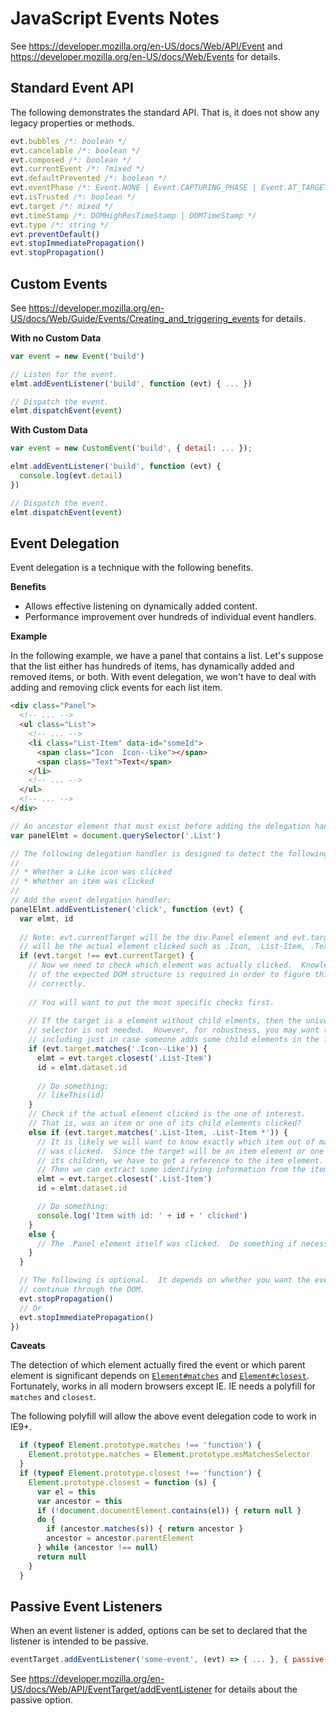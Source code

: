 # JavaScript Events Notes

See https://developer.mozilla.org/en-US/docs/Web/API/Event and
https://developer.mozilla.org/en-US/docs/Web/Events for details.


## Standard Event API

The following demonstrates the standard API.  That is, it does not show any
legacy properties or methods.

```js
evt.bubbles /*: boolean */
evt.cancelable /*: boolean */
evt.composed /*: boolean */
evt.currentEvent /*: ?mixed */
evt.defaultPrevented /*: boolean */
evt.eventPhase /*: Event.NONE | Event.CAPTURING_PHASE | Event.AT_TARGET | Event.BUBBLING_PHASE */
evt.isTrusted /*: boolean */
evt.target /*: mixed */
evt.timeStamp /*: DOMHighResTimeStamp | DOMTimeStamp */
evt.type /*: string */
evt.preventDefault()
evt.stopImmediatePropagation()
evt.stopPropagation()
```


## Custom Events

See https://developer.mozilla.org/en-US/docs/Web/Guide/Events/Creating_and_triggering_events
for details.

**With no Custom Data**

```js
var event = new Event('build')

// Listen for the event.
elmt.addEventListener('build', function (evt) { ... })

// Dispatch the event.
elmt.dispatchEvent(event)
```

**With Custom Data**

```js
var event = new CustomEvent('build', { detail: ... });

elmt.addEventListener('build', function (evt) {
  console.log(evt.detail)
})

// Dispatch the event.
elmt.dispatchEvent(event)
```


## Event Delegation

Event delegation is a technique with the following benefits.

**Benefits**

* Allows effective listening on dynamically added content.
* Performance improvement over hundreds of individual event handlers.

**Example**

In the following example, we have a panel that contains a list.  Let's suppose
that the list either has hundreds of items, has dynamically added and removed
items, or both.  With event delegation, we won't have to deal with adding and
removing click events for each list item.

```html
<div class="Panel">
  <!-- ... -->
  <ul class="List">
    <!-- ... -->
    <li class="List-Item" data-id="someId">
      <span class="Icon  Icon--Like"></span>
      <span class="Text">Text</span>
    </li>
    <!-- ... -->
  </ul>
  <!-- ... -->
</div>
```

```js
// An ancestor element that must exist before adding the delegation handler.
var panelElmt = document.querySelector('.List')

// The following delegation handler is designed to detect the following:
//
// * Whether a Like icon was clicked
// * Whether an item was clicked
//
// Add the event delegation handler:
panelElmt.addEventListener('click', function (evt) {
  var elmt, id
  
  // Note: evt.currentTarget will be the div.Panel element and evt.target
  // will be the actual element clicked such as .Icon, .List-Item, .Text.
  if (evt.target !== evt.currentTarget) {
    // Now we need to check which element was actually clicked.  Knowledge
    // of the expected DOM structure is required in order to figure this out
    // correctly.
    
    // You will want to put the most specific checks first.
    
    // If the target is a element without child elments, then the universal
    // selector is not needed.  However, for robustness, you may want to
    // including just in case someone adds some child elements in the future.
    if (evt.target.matches('.Icon--Like')) {
      elmt = evt.target.closest('.List-Item')
      id = elmt.dataset.id
      
      // Do something:
      // likeThis(id)
    }
    // Check if the actual element clicked is the one of interest.
    // That is, was an item or one of its child elements clicked?
    else if (evt.target.matches('.List-Item, .List-Item *')) {
      // It is likely we will want to know exactly which item out of many
      // was clicked.  Since the target will be an item element or one of
      // its children, we have to get a reference to the item element.
      // Then we can extract some identifying information from the item.
      elmt = evt.target.closest('.List-Item')
      id = elmt.dataset.id

      // Do something:
      console.log('Item with id: ' + id + ' clicked')
    }
    else {
      // The .Panel element itself was clicked.  Do something if necessary.
    }
  }

  // The following is optional.  It depends on whether you want the event to
  // continue through the DOM.
  evt.stopPropagation()
  // Or
  evt.stopImmediatePropagation()
})
```

**Caveats**

The detection of which element actually fired the event or which parent element
is significant depends on [`Element#matches`][el-matches] and
[`Element#closest`][el-closest].  Fortunately, works in all modern browsers
except IE.  IE needs a polyfill for `matches` and `closest`.

The following polyfill will allow the above event delegation code to work in
IE9+.

```js
  if (typeof Element.prototype.matches !== 'function') {
    Element.prototype.matches = Element.prototype.msMatchesSelector
  }
  if (typeof Element.prototype.closest !== 'function') {
    Element.prototype.closest = function (s) {
      var el = this
      var ancestor = this
      if (!document.documentElement.contains(el)) { return null }
      do {
        if (ancestor.matches(s)) { return ancestor }
        ancestor = ancestor.parentElement
      } while (ancestor !== null)
      return null
    }
  }
```


## Passive Event Listeners

When an event listener is added, options can be set to declared that the listener is intended to be
passive.

```js
eventTarget.addEventListener('some-event', (evt) => { ... }, { passive: true })
```

See https://developer.mozilla.org/en-US/docs/Web/API/EventTarget/addEventListener for details
about the passive option.


[el-closest]: https://developer.mozilla.org/en-US/docs/Web/API/Element/closest
[el-matches]: https://developer.mozilla.org/en-US/docs/Web/API/Element/matches
